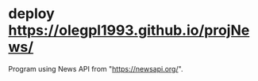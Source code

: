 # deploy https://olegpl1993.github.io/projNews/
Program using News API from "https://newsapi.org/".

